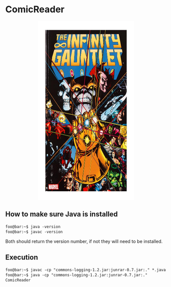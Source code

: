 # ComicReader

<p align="center">
    <img width="300" height="560" src="./Infinity-Gauntlet-by-Jim-Starlin.jpeg">
</p>

## How to make sure Java is installed
```console
foo@bar:~$ java -version
foo@bar:~$ javac -version
```
Both should return the version number, if not they will need to be installed.

## Execution
```console
foo@bar:~$ javac -cp "commons-logging-1.2.jar:junrar-0.7.jar:." *.java
foo@bar:~$ java -cp "commons-logging-1.2.jar:junrar-0.7.jar:." ComicReader
```


